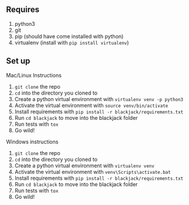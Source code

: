 ## Requires
1. python3
2. git
3. pip (should have come installed with python)
4. virtualenv (install with `pip install virtualenv`)

## Set up
Mac/Linux Instructions
1. `git clone` the repo
2. `cd` into the directory you cloned to
3. Create a python virtual environment with `virtualenv venv -p python3`
4. Activate the virtual environment with `source venv/bin/activate`
5. Install requirements with `pip install -r blackjack/requirements.txt`
6. Run `cd blackjack` to move into the blackjack folder
7. Run tests with `tox`
8. Go wild!

Windows instructions
1. `git clone` the repo
2. `cd` into the directory you cloned to
3. Create a python virtual environment with `virtualenv venv`
4. Activate the virtual environment with `venv\Scripts\activate.bat`
5. Install requirements with `pip install -r blackjack/requirements.txt`
6. Run `cd blackjack` to move into the blackjack folder
7. Run tests with `tox`
8. Go wild!


